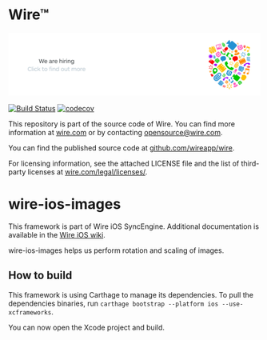 # Wire™

[![Wire logo](https://github.com/wireapp/wire/blob/master/assets/header-small.png?raw=true)](https://wire.com/jobs/)


[![Build Status](https://dev.azure.com/wireswiss/Wire%20iOS/_apis/build/status/Frameworks/wire-ios-images?branchName=develop)](https://dev.azure.com/wireswiss/Wire%20iOS/_build/latest?definitionId=25&branchName=develop) [![codecov](https://codecov.io/gh/wireapp/wire-ios-images/branch/develop/graph/badge.svg)](https://codecov.io/gh/wireapp/wire-ios-images)

This repository is part of the source code of Wire. You can find more information at [wire.com](https://wire.com) or by contacting opensource@wire.com.

You can find the published source code at [github.com/wireapp/wire](https://github.com/wireapp/wire).

For licensing information, see the attached LICENSE file and the list of third-party licenses at [wire.com/legal/licenses/](https://wire.com/legal/licenses/).

# wire-ios-images

This framework is part of Wire iOS SyncEngine. Additional documentation is available in the [Wire iOS wiki](https://github.com/wireapp/wire-ios/wiki).

wire-ios-images helps us perform rotation and scaling of images.

## How to build

This framework is using Carthage to manage its dependencies. To pull the dependencies binaries, run `carthage bootstrap --platform ios --use-xcframeworks`.

You can now open the Xcode project and build.
